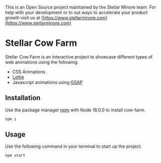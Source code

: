 This is an Open Source project maintained by the Stellar Minore team.
For help with your development or to out ways to accelerate your product growth visit us at [https://www.stellarminore.com](https://www.stellarminore.com)

# Stellar Cow Farm

Stellar Cow Farm is an interactive project to showcase different types of web animations using the following:
* CSS Animations
* [Lottie](https://lottiefiles.com/) 
* Javascript animations using [GSAP](https://greensock.com/gsap/)


## Installation

Use the package manager [npm](https://www.npmjs.com/) with Node 18.0.0 to install cow-farm.

```bash
npm i
```

## Usage
Use the following command in your terminal to start up the project.

```bash
npm start
```
